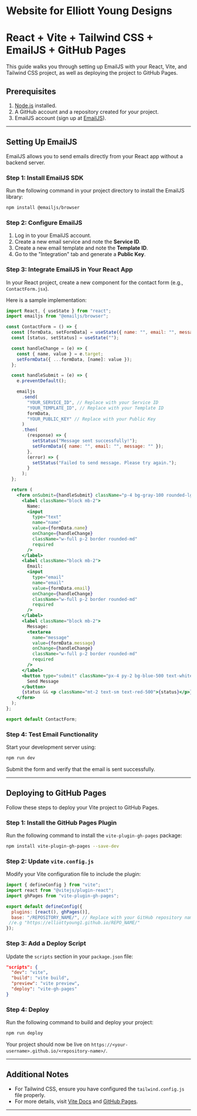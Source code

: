 # Website for Elliott Young Designs

# React + Vite + Tailwind CSS + EmailJS + GitHub Pages

This guide walks you through setting up EmailJS with your React, Vite, and Tailwind CSS project, as well as deploying the project to GitHub Pages.

## Prerequisites

1. [Node.js](https://nodejs.org/) installed.
2. A GitHub account and a repository created for your project.
3. EmailJS account (sign up at [EmailJS](https://www.emailjs.com/)).

---

## Setting Up EmailJS

EmailJS allows you to send emails directly from your React app without a backend server.

### Step 1: Install EmailJS SDK

Run the following command in your project directory to install the EmailJS library:

```bash
npm install @emailjs/browser
```

### Step 2: Configure EmailJS

1. Log in to your EmailJS account.
2. Create a new email service and note the **Service ID**.
3. Create a new email template and note the **Template ID**.
4. Go to the "Integration" tab and generate a **Public Key**.

### Step 3: Integrate EmailJS in Your React App

In your React project, create a new component for the contact form (e.g., `ContactForm.jsx`).

Here is a sample implementation:

```jsx
import React, { useState } from "react";
import emailjs from "@emailjs/browser";

const ContactForm = () => {
  const [formData, setFormData] = useState({ name: "", email: "", message: "" });
  const [status, setStatus] = useState("");

  const handleChange = (e) => {
    const { name, value } = e.target;
    setFormData({ ...formData, [name]: value });
  };

  const handleSubmit = (e) => {
    e.preventDefault();

    emailjs
      .send(
        "YOUR_SERVICE_ID", // Replace with your Service ID
        "YOUR_TEMPLATE_ID", // Replace with your Template ID
        formData,
        "YOUR_PUBLIC_KEY" // Replace with your Public Key
      )
      .then(
        (response) => {
          setStatus("Message sent successfully!");
          setFormData({ name: "", email: "", message: "" });
        },
        (error) => {
          setStatus("Failed to send message. Please try again.");
        }
      );
  };

  return (
    <form onSubmit={handleSubmit} className="p-4 bg-gray-100 rounded-lg">
      <label className="block mb-2">
        Name:
        <input
          type="text"
          name="name"
          value={formData.name}
          onChange={handleChange}
          className="w-full p-2 border rounded-md"
          required
        />
      </label>
      <label className="block mb-2">
        Email:
        <input
          type="email"
          name="email"
          value={formData.email}
          onChange={handleChange}
          className="w-full p-2 border rounded-md"
          required
        />
      </label>
      <label className="block mb-2">
        Message:
        <textarea
          name="message"
          value={formData.message}
          onChange={handleChange}
          className="w-full p-2 border rounded-md"
          required
        />
      </label>
      <button type="submit" className="px-4 py-2 bg-blue-500 text-white rounded-md">
        Send Message
      </button>
      {status && <p className="mt-2 text-sm text-red-500">{status}</p>}
    </form>
  );
};

export default ContactForm;
```

### Step 4: Test Email Functionality

Start your development server using:

```bash
npm run dev
```

Submit the form and verify that the email is sent successfully.

---

## Deploying to GitHub Pages

Follow these steps to deploy your Vite project to GitHub Pages.

### Step 1: Install the GitHub Pages Plugin

Run the following command to install the `vite-plugin-gh-pages` package:

```bash
npm install vite-plugin-gh-pages --save-dev
```

### Step 2: Update `vite.config.js`

Modify your Vite configuration file to include the plugin:

```javascript
import { defineConfig } from "vite";
import react from "@vitejs/plugin-react";
import ghPages from "vite-plugin-gh-pages";

export default defineConfig({
  plugins: [react(), ghPages()],
  base: "/REPOSITORY_NAME/", // Replace with your GitHub repository name
 //e.g "https://elliottyoung1.github.io/REPO_NAME/"
});
```

### Step 3: Add a Deploy Script

Update the `scripts` section in your `package.json` file:

```json
"scripts": {
  "dev": "vite",
  "build": "vite build",
  "preview": "vite preview",
  "deploy": "vite-gh-pages"
}
```

### Step 4: Deploy

Run the following command to build and deploy your project:

```bash
npm run deploy
```

Your project should now be live on `https://<your-username>.github.io/<repository-name>/`.

---

## Additional Notes

- For Tailwind CSS, ensure you have configured the `tailwind.config.js` file properly.
- For more details, visit [Vite Docs](https://vitejs.dev/) and [GitHub Pages](https://pages.github.com/).

---


